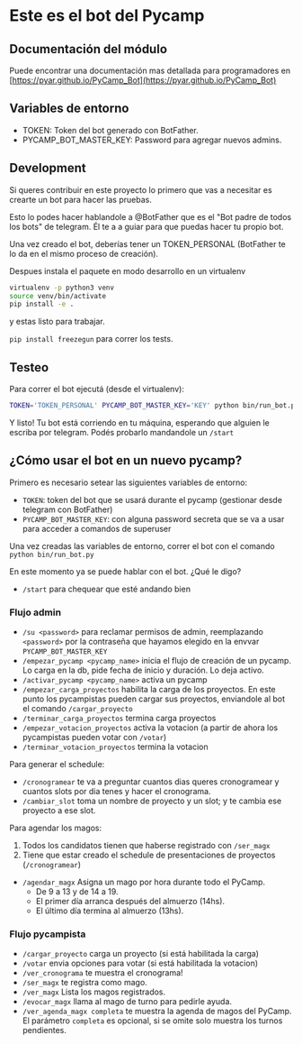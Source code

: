 # Este es el bot del Pycamp

## Documentación del módulo

Puede encontrar una documentación mas detallada para programadores en [https://pyar.github.io/PyCamp_Bot](https://pyar.github.io/PyCamp_Bot)

## Variables de entorno

* TOKEN: Token del bot generado con BotFather.
* PYCAMP_BOT_MASTER_KEY: Password para agregar nuevos admins.

## Development

Si queres contribuir en este proyecto lo primero que vas a necesitar es crearte un bot para hacer
las pruebas.

Esto lo podes hacer hablandole a @BotFather que es el "Bot padre de todos los bots" de telegram.
Él te a a guiar para que puedas hacer tu propio bot.

Una vez creado el bot, deberías tener un TOKEN\_PERSONAL (BotFather te lo da en el mismo proceso de
creación).

Despues instala el paquete en modo desarrollo en un virtualenv

~~~bash
virtualenv -p python3 venv
source venv/bin/activate
pip install -e .
~~~

y estas listo para trabajar.

`pip install freezegun` para correr los tests.

## Testeo

Para correr el bot ejecutá (desde el virtualenv):

~~~bash
TOKEN='TOKEN_PERSONAL' PYCAMP_BOT_MASTER_KEY='KEY' python bin/run_bot.py
~~~

Y listo! Tu bot está corriendo en tu máquina, esperando que alguien le escriba por telegram.
Podés probarlo mandandole un `/start`

## ¿Cómo usar el bot en un nuevo pycamp?

Primero es necesario setear las siguientes variables de entorno:

* `TOKEN`: token del bot que se usará durante el pycamp (gestionar desde telegram con BotFather)
* `PYCAMP_BOT_MASTER_KEY`: con alguna password secreta que se va a usar para acceder a comandos de superuser

Una vez creadas las variables de entorno, correr el bot con el comando `python bin/run_bot.py`

En este momento ya se puede hablar con el bot. ¿Qué le digo?

* `/start` para chequear que esté andando bien

### Flujo admin

* `/su <password>` para reclamar permisos de admin, reemplazando `<password>` por la contraseña que hayamos
elegido en la envvar `PYCAMP_BOT_MASTER_KEY`
* `/empezar_pycamp <pycamp_name>` inicia el flujo de creación de un pycamp. Lo carga en la db, pide fecha de inicio y duración. Lo deja activo.
* `/activar_pycamp <pycamp_name>` activa un pycamp
* `/empezar_carga_proyectos` habilita la carga de los proyectos. En este punto los pycampistas pueden cargar sus proyectos,
enviandole al bot el comando `/cargar_proyecto`
* `/terminar_carga_proyectos` termina carga proyectos
* `/empezar_votacion_proyectos`  activa la votacion (a partir de ahora los pycampistas pueden votar con `/votar`)
* `/terminar_votacion_proyectos` termina la votacion

Para generar el schedule:

* `/cronogramear` te va a preguntar cuantos dias queres cronogramear y cuantos slots por dia tenes y hacer el cronograma.
* `/cambiar_slot` toma un nombre de proyecto y un slot; y te cambia ese proyecto a ese slot.

Para agendar los magos:

1. Todos los candidatos tienen que haberse registrado con `/ser_magx`
2. Tiene que estar creado el schedule de presentaciones de proyectos (`/cronogramear`)

* `/agendar_magx` Asigna un mago por hora durante todo el PyCamp.
    * De 9 a 13 y de 14 a 19.
    * El primer día arranca después del almuerzo (14hs).
    * El último día termina al almuerzo (13hs).

### Flujo pycampista

* `/cargar_proyecto` carga un proyecto (si está habilitada la carga)
* `/votar` envia opciones para votar (si está habilitada la votacion)
* `/ver_cronograma` te muestra el cronograma!
* `/ser_magx` te registra como mago.
* `/ver_magx` Lista los magos registrados.
* `/evocar_magx` llama al mago de turno para pedirle ayuda.
* `/ver_agenda_magx completa` te muestra la agenda de magos del PyCamp. El parámetro `completa` es opcional, si se omite solo muestra los turnos pendientes.
